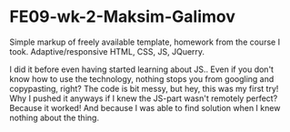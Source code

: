 # FE09-wk-2-Maksim-Galimov

Simple markup of freely available template, homework from the course I took. Adaptive/responsive HTML, CSS, JS, JQuerry.

I did it before even having started learning about JS.. Even if you don't know how to use the technology, nothing stops you from googling and copypasting, right?
The code is bit messy, but hey, this was my first try! Why I pushed it anyways if I knew the JS-part wasn't remotely perfect? Because it worked! And because I was able to find solution when I knew nothing about the thing. 
